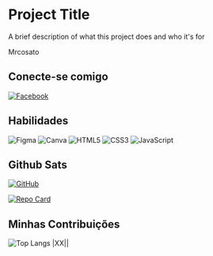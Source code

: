 
# Project Title

A brief description of what this project does and who it's for

Mrcosato

## Conecte-se comigo
[![Facebook](https://img.shields.io/badge/Facebook-000?style=for-the-badge&logo=github&logoColor=30A3DC)](https://www.facebook.com/mykeh.iasco)

## Habilidades
![Figma](https://img.shields.io/badge/figma-%23F24E1E.svg?style=for-the-badge&logo=figma&logoColor=white)
![Canva](https://img.shields.io/badge/Canva-%2300C4CC.svg?style=for-the-badge&logo=Canva&logoColor=white)
![HTML5](https://img.shields.io/badge/html5-%23E34F26.svg?style=for-the-badge&logo=html5&logoColor=white)
![CSS3](https://img.shields.io/badge/css3-%231572B6.svg?style=for-the-badge&logo=css3&logoColor=white)
![JavaScript](https://img.shields.io/badge/javascript-%23323330.svg?style=for-the-badge&logo=javascript&logoColor=%23F7DF1E)
   
## Github Sats
[![GitHub](https://img.shields.io/badge/GitHub-000?style=for-the-badge&logo=github&logoColor=30A3DC)](https://github.com/mrcosato/mrcosato)

 [![Repo Card](https://github-readme-stats.vercel.app/api/pin/?username=SEUUSERNAME&repo=SEUREPOSITORIO&bg_color=000&border_color=30A3DC&show_icons=true&icon_color=30A3DC&title_color=E94D5F&text_color=FFF)](https://github.com/mrcosato/?tab=repositories)

## Minhas Contribuições
![Top Langs](https://github-readme-stats-git-masterrstaa-rickstaa.vercel.app/api/top-langs/?username=mrcosato&layout=compact&bg_color=000&border_color=30A3DC&title_color=E94D5F&text_color=FFF)
            |XX||